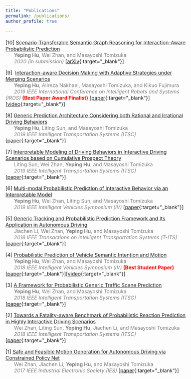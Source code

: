```yaml
---
title: "Publications"
permalink: /publications/
author_profile: true

---
```


<style type="text/css">
body, td {
   font-size: 16px;
}
</style>

[10] <u>Scenario-Transferable Semantic Graph Reasoning for Interaction-Aware Probabilistic Prediction</u><br />		&nbsp;&nbsp;&nbsp;&nbsp;&nbsp;&nbsp;<span style="color:gray">**Yeping Hu**, Wei Zhan, and Masayoshi Tomizuka</span><br />		&nbsp;&nbsp;&nbsp;&nbsp;&nbsp;&nbsp;<span style="color:gray">*2020 (in submission)*</span> [[arXiv](http://arxiv.org/abs/2004.03053){:target="_blank"}]

[9]  <u>Interaction-aware Decision Making with Adaptive Strategies under Merging Scenarios</u><br />		&nbsp;&nbsp;&nbsp;&nbsp;&nbsp;&nbsp;<span style="color:gray">**Yeping Hu**, Alireza Nakhaei, Masayoshi Tomizuka, and Kikuo Fujimura </span><br />		&nbsp;&nbsp;&nbsp;&nbsp;&nbsp;&nbsp;<span style="color:gray">*2019 IEEE International Conference on Intelligent Robots and Systems (IROS)*</span><span style="color:red"> **(Best Paper Award Finalist)**</span> [[paper](https://ieeexplore.ieee.org/stamp/stamp.jsp?tp=&arnumber=8968478){:target="_blank"}\]\[[video](https://youtu.be/2CTTFHDW1ec){:target="_blank"}\]

[8] <u>Generic Prediction Architecture Considering both Rational and Irrational Driving Behaviors</u><br />&nbsp;&nbsp;&nbsp;&nbsp;&nbsp;&nbsp;<span style="color:gray">**Yeping Hu**, Liting Sun, and Masayoshi Tomizuka</span><br />&nbsp;&nbsp;&nbsp;&nbsp;&nbsp;&nbsp;<span style="color:gray">*2019 IEEE Intelligent Transportation Systems (ITSC)*</span> [[paper](https://ieeexplore.ieee.org/stamp/stamp.jsp?tp=&arnumber=8917105){:target="_blank"}]

[7] <u>Interpretable Modeling of Driving Behaviors in Interactive Driving Scenarios based on Cumulative Prospect Theory</u><br />&nbsp;&nbsp;&nbsp;&nbsp;&nbsp;&nbsp;<span style="color:gray">Liting Sun, Wei Zhan, **Yeping Hu**, and Masayoshi Tomizuka</span><br /> &nbsp;&nbsp;&nbsp;&nbsp;&nbsp;&nbsp;<span style="color:gray">*2019 IEEE Intelligent Transportation Systems (ITSC)*</span> [[paper](https://ieeexplore.ieee.org/stamp/stamp.jsp?tp=&arnumber=8916944){:target="_blank"}\]

[6] <u>Multi-modal Probabilistic Prediction of Interactive Behavior via an Interpretable Model</u><br />&nbsp;&nbsp;&nbsp;&nbsp;&nbsp;&nbsp;<span style="color:gray">**Yeping Hu**, Wei Zhan, Liting Sun, and Masayoshi Tomizuka</span><br />&nbsp;&nbsp;&nbsp;&nbsp;&nbsp;&nbsp;<span style="color:gray">*2019 IEEE Intelligent Vehicles Symposium (IV)*</span> \[[paper](https://ieeexplore.ieee.org/stamp/stamp.jsp?tp=&arnumber=8813796){:target="_blank"}\]

[5] <u>Generic Tracking and Probabilistic Prediction Framework and Its Application in Autonomous Driving</u><br />&nbsp;&nbsp;&nbsp;&nbsp;&nbsp;&nbsp;<span style="color:gray">Jiachen Li, Wei Zhan, **Yeping Hu**, and Masayoshi Tomizuka</span><br />&nbsp;&nbsp;&nbsp;&nbsp;&nbsp;&nbsp;<span style="color:gray">*2018 IEEE Transactions on Intelligent Transportation Systems (T-ITS)*</span> [[paper](https://ieeexplore.ieee.org/stamp/stamp.jsp?arnumber=8789525){:target="_blank"}]

[4] <u>Probabilistic Prediction of Vehicle Semantic Intention and Motion</u><br />&nbsp;&nbsp;&nbsp;&nbsp;&nbsp;&nbsp;<span style="color:gray">**Yeping Hu**, Wei Zhan, and Masayoshi Tomizuka</span><br />&nbsp;&nbsp;&nbsp;&nbsp;&nbsp;&nbsp;<span style="color:gray">*2018 IEEE Intelligent Vehicles Symposium (IV)*</span> <span style="color:red"> **(Best Student Paper)**</span> \[[paper](https://ieeexplore.ieee.org/stamp/stamp.jsp?arnumber=8500419){:target="_blank"}\]\[[video](https://youtu.be/6A3Hl-mRhbI){:target="_blank"}\]

[3] <u>A Framework for Probabilistic Generic Traffic Scene Prediction</u><br />&nbsp;&nbsp;&nbsp;&nbsp;&nbsp;&nbsp;<span style="color:gray">**Yeping Hu**, Wei Zhan, and Masayoshi Tomizuka</span><br />&nbsp;&nbsp;&nbsp;&nbsp;&nbsp;&nbsp;<span style="color:gray">*2018 IEEE Intelligent Transportation Systems (ITSC)*</span> [[paper](https://ieeexplore.ieee.org/stamp/stamp.jsp?arnumber=8569943){:target="_blank"}\]

[2] <u>Towards a Fatality-aware Benchmark of Probabilistic Reaction Prediction in Highly Interactive Driving Scenarios</u><br />&nbsp;&nbsp;&nbsp;&nbsp;&nbsp;&nbsp;<span style="color:gray">Wei Zhan, Liting Sun, **Yeping Hu**, Jiachen Li, and Masayoshi Tomizuka</span><br />&nbsp;&nbsp;&nbsp;&nbsp;&nbsp;&nbsp;<span style="color:gray">*2018 IEEE Intelligent Transportation Systems (ITSC)*</span> \[[paper](https://ieeexplore.ieee.org/stamp/stamp.jsp?arnumber=8569785){:target="_blank"}\]

[1] <u>Safe and Feasible Motion Generation for Autonomous Driving via Constrained Policy Net</u><br />&nbsp;&nbsp;&nbsp;&nbsp;&nbsp;&nbsp;<span style="color:gray">Wei Zhan, Jiachen Li, **Yeping Hu**, and Masayoshi Tomizuka</span><br />&nbsp;&nbsp;&nbsp;&nbsp;&nbsp;&nbsp;<span style="color:gray">*2017 IEEE Industrial Electronic Society (IES)*</span> \[[paper](https://ieeexplore.ieee.org/stamp/stamp.jsp?arnumber=8216790){:target="_blank"}\]



